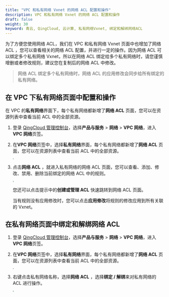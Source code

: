 ```yaml
---
title: "VPC 和私有网络 Vxnet 的网络 ACL 配置和操作"
description: VPC 和私有网络 Vxnet 的网络 ACL 配置和操作
draft: false
weight: 30
keyword: 青云, QingCloud, 云计算, 私有网络Vxnet, 绑定和解绑网络ACL
---
```


为了方便您使用网络 ACL，我们在 VPC 和私有网络 Vxnet 页面中也增加了网络 ACL ，您可以查看相关的网络 ACL 配置，并进行一定的操作。因为网络 ACL 可以绑定多个私有网络 Vxnet，所以在网络 ACL 绑定给多个私有网络时，请您谨慎增删或者修改规则，建议您在复制后的网络 ACL 中修改。

>网络 ACL 绑定多个私有网络时，网络 ACL 的应用修改会同步给所有绑定的私有网络。

## 在 VPC 下私有网络页面中配置和操作

在 VPC 的**私有网络**界面下，每个私有网络都新增了**网络 ACL** 页面，您可以在资源列表中查看当前 ACL 中的全部资源。

1. 登录 [QingCloud 管理控制台](https://console.qingcloud.com/login)，选择**产品与服务** > **网络** > **VPC 网络**，进入**VPC 网络**页签。

2. 在**VPC 网络**页签中，选择**私有网络**界面，每个私有网络都新增了**网络 ACL** 页面，您可以在资源列表中查看当前 ACL 中的全部资源。

   <img src="../../_images/create_acl_13.png" style="zoom:19%;" />

3. 点击**网络 ACL** ，就进入私有网络的网络 ACL 页面，您可以查看、添加、修改、禁用、删除当前绑定的网络 ACL 中的规则。

   <img src="../../_images/create_acl_14.png" style="zoom:23%;" />

   您还可以点击提示中的**创建或管理 ACL** 快速跳转到网络 ACL 页面。

   当有规则没有应用修改时，您可以点击**应用修改**将规则的修改应用到所有关联的 Vxnet。

## 在私有网络页面中绑定和解绑网络 ACL

1. 登录 [QingCloud 管理控制台](https://console.qingcloud.com/login)，选择**产品与服务** > **网络** > **VPC 网络**，进入**VPC 网络**页签。

2. 在**VPC 网络**页签中，选择**私有网络**界面，每个私有网络都新增了**网络 ACL** 页面，您可以在资源列表中查看当前 ACL 中的全部资源。

   <img src="../../_images/create_acl_13.png" style="zoom:19%;" />

3. 右键点击私有网络名称，选择**网络 ACL** ，选择**绑定 / 解绑**来对私有网络的 ACL 进行操作。

   <img src="../../_images/create_acl_15.png" style="zoom:23%;" />


